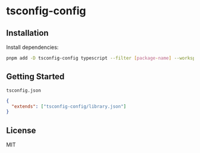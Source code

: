 # tsconfig-config

## Installation

Install dependencies:

```bash
pnpm add -D tsconfig-config typescript --filter [package-name] --workspace
```

## Getting Started

`tsconfig.json`

```json
{
  "extends": ["tsconfig-config/library.json"]
}
```

## License

MIT
